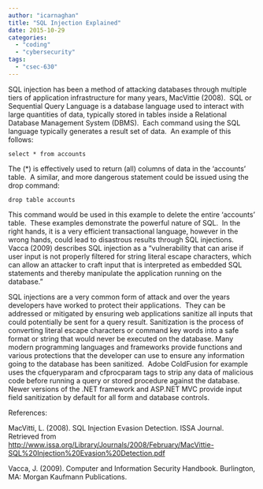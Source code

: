 ```yaml
---
author: "icarnaghan"
title: "SQL Injection Explained"
date: 2015-10-29
categories: 
  - "coding"
  - "cybersecurity"
tags: 
  - "csec-630"
---
```


SQL injection has been a method of attacking databases through multiple tiers of application infrastructure for many years, MacVittie (2008).  SQL or Sequential Query Language is a database language used to interact with large quantities of data, typically stored in tables inside a Relational Database Management System (DBMS).  Each command using the SQL language typically generates a result set of data.  An example of this follows:

```
select * from accounts
```

The (\*) is effectively used to return (all) columns of data in the ‘accounts’ table.  A similar, and more dangerous statement could be issued using the drop command:

```
drop table accounts
```

This command would be used in this example to delete the entire ‘accounts’ table.  These examples demonstrate the powerful nature of SQL.  In the right hands, it is a very efficient transactional language, however in the wrong hands, could lead to disastrous results through SQL injections.  Vacca (2009) describes SQL injection as a “vulnerability that can arise if user input is not properly filtered for string literal escape characters, which can allow an attacker to craft input that is interpreted as embedded SQL statements and thereby manipulate the application running on the database.”

SQL injections are a very common form of attack and over the years developers have worked to protect their applications.  They can be addressed or mitigated by ensuring web applications sanitize all inputs that could potentially be sent for a query result. Sanitization is the process of converting literal escape characters or command key words into a safe format or string that would never be executed on the database. Many modern programming languages and frameworks provide functions and various protections that the developer can use to ensure any information going to the database has been sanitized.  Adobe ColdFusion for example uses the cfqueryparam and cfprocparam tags to strip any data of malicious code before running a query or stored procedure against the database. Newer versions of the .NET framework and ASP.NET MVC provide input field sanitization by default for all form and database controls.

References:

MacVitti, L. (2008). SQL Injection Evasion Detection. ISSA Journal. Retrieved from http://www.issa.org/Library/Journals/2008/February/MacVittie-SQL%20Injection%20Evasion%20Detection.pdf

Vacca, J. (2009). Computer and Information Security Handbook. Burlington, MA: Morgan Kaufmann Publications.
